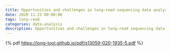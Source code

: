 ```yaml
---
title: Opportunities and challenges in long-read sequencing data analysis
date: 2020-11-22 00:00:00
tags: long-read
categories: data-analysis
description: Opportunities and challenges in long-read sequencing data analysis
---
```



{% pdf https://long-tool.github.io/pdf/s13059-020-1935-5.pdf %}